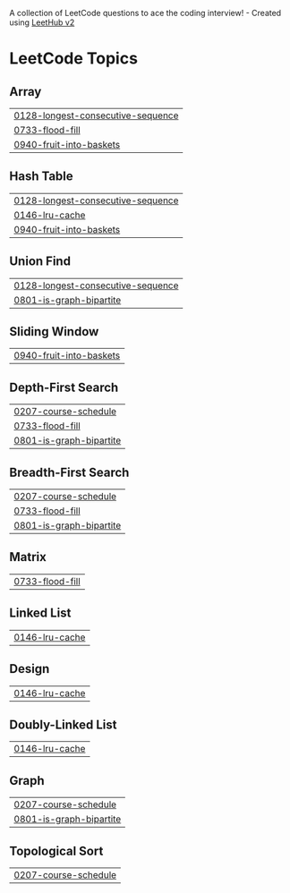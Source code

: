 A collection of LeetCode questions to ace the coding interview! - Created using [LeetHub v2](https://github.com/arunbhardwaj/LeetHub-2.0)
<!---LeetCode Topics Start-->
# LeetCode Topics
## Array
|  |
| ------- |
| [0128-longest-consecutive-sequence](https://github.com/Mouni1205/Leetcode/tree/master/0128-longest-consecutive-sequence) |
| [0733-flood-fill](https://github.com/Mouni1205/Leetcode/tree/master/0733-flood-fill) |
| [0940-fruit-into-baskets](https://github.com/Mouni1205/Leetcode/tree/master/0940-fruit-into-baskets) |
## Hash Table
|  |
| ------- |
| [0128-longest-consecutive-sequence](https://github.com/Mouni1205/Leetcode/tree/master/0128-longest-consecutive-sequence) |
| [0146-lru-cache](https://github.com/Mouni1205/Leetcode/tree/master/0146-lru-cache) |
| [0940-fruit-into-baskets](https://github.com/Mouni1205/Leetcode/tree/master/0940-fruit-into-baskets) |
## Union Find
|  |
| ------- |
| [0128-longest-consecutive-sequence](https://github.com/Mouni1205/Leetcode/tree/master/0128-longest-consecutive-sequence) |
| [0801-is-graph-bipartite](https://github.com/Mouni1205/Leetcode/tree/master/0801-is-graph-bipartite) |
## Sliding Window
|  |
| ------- |
| [0940-fruit-into-baskets](https://github.com/Mouni1205/Leetcode/tree/master/0940-fruit-into-baskets) |
## Depth-First Search
|  |
| ------- |
| [0207-course-schedule](https://github.com/Mouni1205/Leetcode/tree/master/0207-course-schedule) |
| [0733-flood-fill](https://github.com/Mouni1205/Leetcode/tree/master/0733-flood-fill) |
| [0801-is-graph-bipartite](https://github.com/Mouni1205/Leetcode/tree/master/0801-is-graph-bipartite) |
## Breadth-First Search
|  |
| ------- |
| [0207-course-schedule](https://github.com/Mouni1205/Leetcode/tree/master/0207-course-schedule) |
| [0733-flood-fill](https://github.com/Mouni1205/Leetcode/tree/master/0733-flood-fill) |
| [0801-is-graph-bipartite](https://github.com/Mouni1205/Leetcode/tree/master/0801-is-graph-bipartite) |
## Matrix
|  |
| ------- |
| [0733-flood-fill](https://github.com/Mouni1205/Leetcode/tree/master/0733-flood-fill) |
## Linked List
|  |
| ------- |
| [0146-lru-cache](https://github.com/Mouni1205/Leetcode/tree/master/0146-lru-cache) |
## Design
|  |
| ------- |
| [0146-lru-cache](https://github.com/Mouni1205/Leetcode/tree/master/0146-lru-cache) |
## Doubly-Linked List
|  |
| ------- |
| [0146-lru-cache](https://github.com/Mouni1205/Leetcode/tree/master/0146-lru-cache) |
## Graph
|  |
| ------- |
| [0207-course-schedule](https://github.com/Mouni1205/Leetcode/tree/master/0207-course-schedule) |
| [0801-is-graph-bipartite](https://github.com/Mouni1205/Leetcode/tree/master/0801-is-graph-bipartite) |
## Topological Sort
|  |
| ------- |
| [0207-course-schedule](https://github.com/Mouni1205/Leetcode/tree/master/0207-course-schedule) |
<!---LeetCode Topics End-->